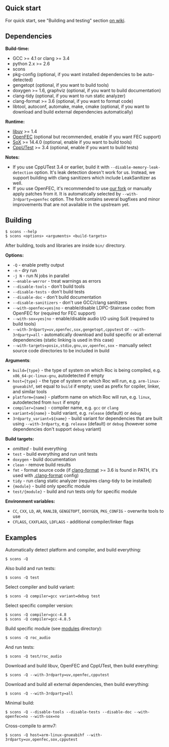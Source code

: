 Quick start
-----------

For quick start, see "Building and testing" section [on wiki](https://github.com/roc-project/roc/wiki#building-and-testing).

Dependencies
------------

**Build-time:**
* GCC >= 4.1 or clang >= 3.4
* python 2.x >= 2.6
* scons
* pkg-config (optional, if you want installed dependencies to be auto-detected)
* gengetopt (optional, if you want to build tools)
* doxygen >= 1.6, graphviz (optional, if you want to build documentation)
* clang-tidy (optional, if you want to run static analyzer)
* clang-format >= 3.6 (optional, if you want to format code)
* libtool, autoconf, automake, make, cmake (optional, if you want to download and build external dependencies automatically)

**Runtime:**
* [libuv](http://libuv.org) >= 1.4
* [OpenFEC](http://openfec.org) (optional but recommended, enable if you want FEC support)
* [SoX](http://sox.sourceforge.net) >= 14.4.0 (optional, enable if you want to build tools)
* [CppUTest](http://cpputest.github.io) >= 3.4 (optional, enable if you want to build tests)

**Notes:**
* If you use CppUTest 3.4 or earlier, build it with `--disable-memory-leak-detection` option. It's leak detection doesn't work for us. Instead, we support building with clang sanitizers which include LeakSanitizer as well.
* If you use OpenFEC, it's recommended to use [our fork](https://github.com/roc-project/openfec) or manually apply patches from it. It is automatically selected by `--with-3rdparty=openfec` option. The fork contains several bugfixes and minor improvements that are not available in the upstream yet.

Building
--------

    $ scons --help
    $ scons <options> <arguments> <build-targets>

After building, tools and libraries are inside `bin/` directory.

**Options:**
* `-Q` - enable pretty output
* `-n` - dry run
* `-j N` - run N jobs in parallel
* `--enable-werror` - treat warnings as errors
* `--disable-tools` - don't build tools
* `--disable-tests` - don't build tests
* `--disable-doc` - don't build documentation
* `--disable-sanitizers` - don't use GCC/clang sanitizers
* `--with-openfec=yes|no` - enable/disable LDPC-Staircase codec from OpenFEC for (required for FEC support)
* `--with-sox=yes|no` - enable/disable audio I/O using SoX (required to build tools)
* `--with-3rdparty=uv,openfec,sox,gengetopt,cpputest` or `--with-3rdparty=all` -  automatically download and build specific or all external dependencies (static linking is used in this case)
* `--with-targets=posix,stdio,gnu,uv,openfec,sox` - manually select source code directories to be included in build

**Arguments**:
* `build={type}` - the type of system on which Roc is being compiled, e.g. `x86_64-pc-linux-gnu`, autodetected if empty
* `host={type}` - the type of system on which Roc will run, e.g. `arm-linux-gnueabihf`, set equal to `build` if empty; used as prefix for copiler, linker, and similar tools
* `platform={name}` - platform name on which Roc will run, e.g. `linux`, autodetected from `host` if empty
* `compiler={name}` - compiler name, e.g. `gcc` or `clang`
* `variant=${name}` - build variant, e.g. `release` (default) or `debug`
* `3rdparty_variant=${name}` - build variant for dependencies that are built using `--with-3rdparty`, e.g. `release` (default) or `debug` (however some dependencies don't support `debug` variant)

**Build targets:**
* *omitted* - build everything
* `test` - build everything and run unit tests
* `doxygen` - build documentation
* `clean` - remove build results
* `fmt` - format source code (if [clang-format](http://clang.llvm.org/docs/ClangFormat.html) >= 3.6 is found in PATH, it's used with [.clang-format](.clang-format) config)
* `tidy` - run clang static analyzer (requires clang-tidy to be installed)
* `{module}` - build only specific module
* `test/{module}` - build and run tests only for specific module

**Environment variables:**
* `CC`, `CXX`, `LD`, `AR`, `RANLIB`, `GENGETOPT`, `DOXYGEN`, `PKG_CONFIG` - overwrite tools to use
* `CFLAGS`, `CXXFLAGS`, `LDFLAGS` - additional compiler/linker flags

Examples
--------

Automatically detect platform and compiler, and build everything:

    $ scons -Q

Also build and run tests:

    $ scons -Q test

Select compiler and build variant:

    $ scons -Q compiler=gcc variant=debug test

Select specific compiler version:

    $ scons -Q compiler=gcc-4.8
    $ scons -Q compiler=gcc-4.8.5

Build specific module (see [modules](src/modules/) directory):

    $ scons -Q roc_audio

And run tests:

    $ scons -Q test/roc_audio

Download and build libuv, OpenFEC and CppUTest, then build everything:

    $ scons -Q --with-3rdparty=uv,openfec,cpputest

Download and build all external dependencies, then build everything:

    $ scons -Q --with-3rdparty=all

Minimal build:

    $ scons -Q --disable-tools --disable-tests --disable-doc --with-openfec=no --with-sox=no

Cross-compile to armv7:

    $ scons -Q host=arm-linux-gnueabihf --with-3rdparty=uv,openfec,sox,cpputest

